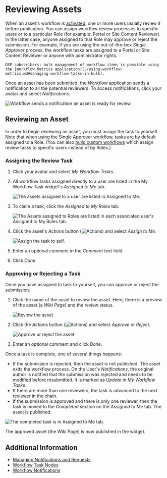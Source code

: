 # Reviewing Assets

When an asset's workflow is [activated](./activating-workflow.md), one or more users usually review it before publication. You can assign workflow review processes to specific users or to a particular Role (for example: Portal or Site Content Reviewer). In the latter case, anyone assigned to that Role may approve or reject the submission. For example, if you are using the out-of-the-box _Single Approver_ process, the workflow tasks are assigned to a Portal or Site Content Reviewer or anyone with administrator rights.

```{tip}
DXP subscribers: bulk management of workflow items is possible using the [Workflow Metrics application](./using-workflow-metrics.md#managing-workflow-tasks-in-bulk).
```

Once an asset has been submitted, the _Workflow_ application sends a notification to all the potential reviewers. To access notifications, click your avatar and select _Notifications_.

![Workflow sends a notification an asset is ready for review.](./reviewing-assets/images/01.png)

## Reviewing an Asset

In order to begin reviewing an asset, you must assign the task to yourself. Note that when using the Single Approver workflow, tasks are by default assigned to a Role. (You can also [build custom workflows](../designing-and-managing-workflows/building-workflows.md) which assign review tasks to specific users instead of by Roles.)

### Assigning the Review Task

1. Click your avatar and select _My Workflow Tasks_.
1. All workflow tasks assigned directly to a user are listed in the My Workflow Task widget's _Assigned to Me_ tab.

    ![The assets assigned to a user are listed in Assigned to Me.](./reviewing-assets/images/02.png)

1. To claim a task, click the _Assigned to My Roles_ tab.

    ![The Assets assigned to Roles are listed in each associated user's Assigned to My Roles tab.](./reviewing-assets/images/03.png)

1. Click the asset's _Actions_ button (![Actions](../../../images/icon-actions.png)) and select _Assign to Me_.

    ![Assign the task to self.](./reviewing-assets/images/04.png)

1. Enter an optional comment in the _Comment_ text field.
1. Click _Done_.

### Approving or Rejecting a Task

Once you have assigned to task to yourself, you can approve or reject the submission.

1. Click the name of the asset to review the asset. Here, there is a preview of the asset (a _Wiki Page_) and the review status.

    ![Review the asset.](./reviewing-assets/images/05.png)

1. Click the _Actions_ button (![Actions](../../../images/icon-actions.png)) and select _Approve_ or _Reject_.

     ![Approve or reject the asset.](./reviewing-assets/images/06.png)

1. Enter an optional comment and click _Done_.

Once a task is complete, one of several things happens:

* If the submission is rejected, then the asset is not published. The asset exits the workflow process. On the User's _Notifications_, the original author is notified that the submission was rejected and needs to be modified before resubmitted. It is marked as _Update_ in _My Workflow Tasks_.
* If there are more than one reviewers, the task is advanced to the next reviewer in the chain.
* If the submission is approved and there is only one reviewer, then the task is moved to the _Completed_ section on the _Assigned to Me_ tab. The asset is published.

![The completed task is in Assigned to Me tab.](./reviewing-assets/images/07.png)

The approved asset (the Wiki Page) is now published in the widget.

## Additional Information

* [Managing Notifications and Requests](../../../collaboration-and-social/notifications-and-requests/user-guide/managing-notifications-and-requests.md)
* [Workflow Task Nodes](../developer-guide/workflow-task-node-reference.md)
* [Workflow Notifications](https://help.liferay.com/hc/articles/360028834772-Workflow-Notifications)
